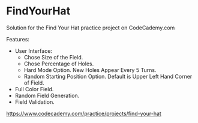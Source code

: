 # FindYourHat

Solution for the Find Your Hat practice project on CodeCademy.com

Features:
* User Interface:
	* Chose Size of the Field.
	* Chose Percentage of Holes.
	* Hard Mode Option. New Holes Appear Every 5 Turns.
	* Random Starting Position Option. Default is Upper Left Hand Corner of Field.
* Full Color Field.
* Random Field Generation.
* Field Validation.

https://www.codecademy.com/practice/projects/find-your-hat
